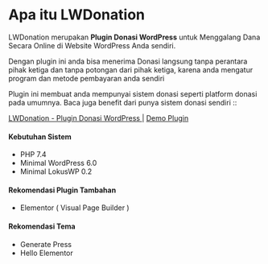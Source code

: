 
# Apa itu LWDonation

LWDonation merupakan **Plugin Donasi WordPress** untuk Menggalang Dana Secara Online
di Website WordPress Anda sendiri.

Dengan plugin ini anda bisa menerima Donasi langsung tanpa perantara pihak ketiga
dan tanpa potongan dari pihak ketiga, karena anda mengatur program dan metode pembayaran anda sendiri

Plugin ini membuat anda mempunyai sistem donasi seperti platform donasi pada umumnya.
Baca juga benefit dari punya sistem donasi sendiri ::

[LWDonation - Plugin Donasi WordPress ]( https://lokuswp.id/lwdonation-plugin-donasi-wordpress )
|
[Demo Plugin ]( https://demo.lokuswp.id/lwdonation )

#### Kebutuhan Sistem
- PHP 7.4
- Minimal WordPress 6.0
- Minimal LokusWP 0.2

#### Rekomendasi Plugin Tambahan
- Elementor ( Visual Page Builder )

#### Rekomendasi Tema
- Generate Press
- Hello Elementor
